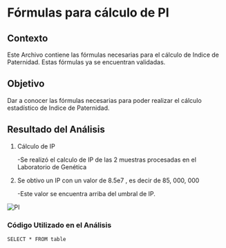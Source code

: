 # Fórmulas para cálculo de PI

## Contexto
Este Archivo contiene las fórmulas necesarias para el cálculo de Indice de Paternidad.
Estas fórmulas ya se encuentran validadas.

## Objetivo
Dar a conocer las fórmulas necesarias para poder realizar el cálculo estadístico de Indice de Paternidad.

## Resultado del Análisis 
1. Cálculo de IP
   
    -Se realizó el calculo de IP de las 2 muestras procesadas en el Laboratorio de Genética

3. Se obtivo un IP con un valor de 8.5e7 , es decir de 85, 000, 000
   
    -Este valor se encuentra arriba del umbral de IP.




  ![PI](https://github.com/kclnavarro/MicrosoftExcel/assets/174983887/27e1646d-0d24-4b13-af12-78921063ac06)

### Código Utilizado en el Análisis
```SELECT * FROM table```

